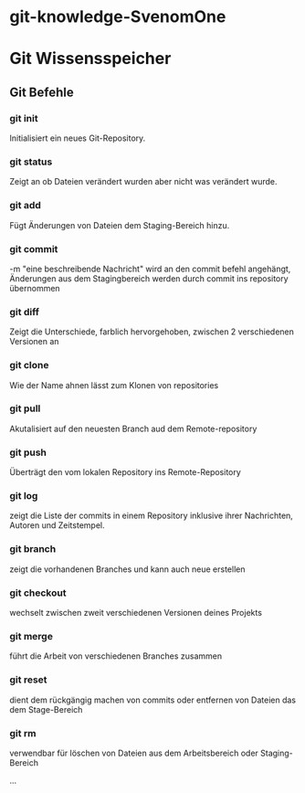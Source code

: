 # git-knowledge-SvenomOne

# Git Wissensspeicher
## Git Befehle
### git init
Initialisiert ein neues Git-Repository.
### git status
Zeigt an ob Dateien verändert wurden aber nicht was verändert wurde.
### git add
Fügt Änderungen von Dateien dem Staging-Bereich hinzu.
### git commit
-m "eine beschreibende Nachricht" wird an den commit befehl angehängt, 
Änderungen aus dem Stagingbereich werden durch commit ins repository übernommen
### git diff
Zeigt die Unterschiede, farblich hervorgehoben, zwischen 2 verschiedenen Versionen an
### git clone 
Wie der Name ahnen lässt zum Klonen von repositories 
### git pull 
Akutalisiert auf den neuesten Branch aud dem Remote-repository
### git push 
Überträgt den vom lokalen Repository ins Remote-Repository 
### git log
zeigt die Liste der commits in einem Repository inklusive ihrer Nachrichten, Autoren und Zeitstempel.
### git branch 
zeigt die vorhandenen Branches und kann auch neue erstellen 
### git checkout
wechselt zwischen zweit verschiedenen Versionen deines Projekts
### git merge
führt die Arbeit von verschiedenen Branches zusammen
### git reset
dient dem rückgängig machen von commits oder entfernen von Dateien das dem Stage-Bereich
### git rm 
verwendbar für löschen von Dateien aus dem Arbeitsbereich oder Staging-Bereich

...
